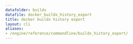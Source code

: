 ```yaml
---
datafolder: buildx
datafile: docker_buildx_history_export
title: docker buildx history export
layout: cli
aliases:
- /engine/reference/commandline/buildx_history_export/
---
```


<!--
This page is automatically generated from Docker's source code. If you want to
suggest a change to the text that appears here, open a ticket or pull request
in the source repository on GitHub:

https://github.com/docker/buildx
-->
